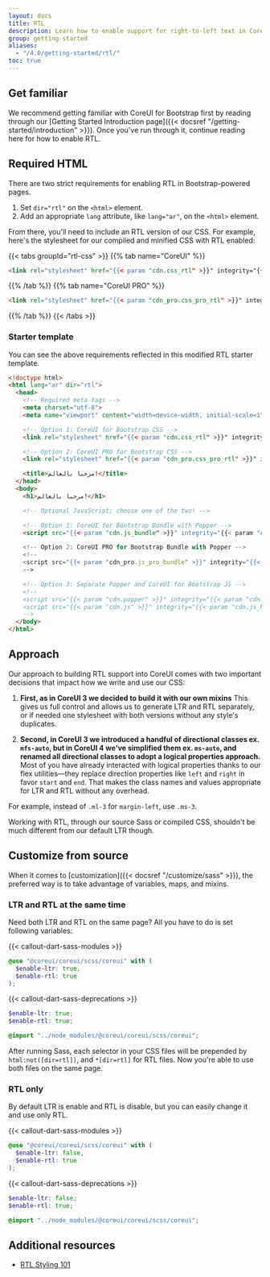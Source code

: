 ```yaml
---
layout: docs
title: RTL
description: Learn how to enable support for right-to-left text in CoreUI for Bootstrap across our layout, components, and utilities.
group: getting-started
aliases:
  - "/4.0/getting-started/rtl/"
toc: true
---
```


## Get familiar

We recommend getting familiar with CoreUI for Bootstrap first by reading through our [Getting Started Introduction page]({{< docsref "/getting-started/introduction" >}}). Once you've run through it, continue reading here for how to enable RTL.

## Required HTML

There are two strict requirements for enabling RTL in Bootstrap-powered pages.

1. Set `dir="rtl"` on the `<html>` element.
2. Add an appropriate `lang` attribute, like `lang="ar"`, on the `<html>` element.

From there, you'll need to include an RTL version of our CSS. For example, here's the stylesheet for our compiled and minified CSS with RTL enabled:

{{< tabs groupId="rtl-css" >}}
{{% tab name="CoreUI" %}}
```html
<link rel="stylesheet" href="{{< param "cdn.css_rtl" >}}" integrity="{{< param "cdn.css_rtl_hash" >}}" crossorigin="anonymous">
```
{{% /tab %}}
{{% tab name="CoreUI PRO" %}}
```html
<link rel="stylesheet" href="{{< param "cdn_pro.css_pro_rtl" >}}" integrity="{{< param "cdn_pro.css_pro_rtl_hash" >}}" crossorigin="anonymous">
```
{{% /tab %}}
{{< /tabs >}}

### Starter template

You can see the above requirements reflected in this modified RTL starter template.

```html
<!doctype html>
<html lang="ar" dir="rtl">
  <head>
    <!-- Required meta tags -->
    <meta charset="utf-8">
    <meta name="viewport" content="width=device-width, initial-scale=1">

    <!-- Option 1: CoreUI for Bootstrap CSS -->
    <link rel="stylesheet" href="{{< param "cdn.css_rtl" >}}" integrity="{{< param "cdn.css_rtl_hash" >}}" crossorigin="anonymous">

    <!-- Option 2: CoreUI PRO for Bootstrap CSS -->
    <link rel="stylesheet" href="{{< param "cdn_pro.css_pro_rtl" >}}" integrity="{{< param "cdn_pro.css_pro_rtl_hash" >}}" crossorigin="anonymous">

    <title>مرحبا بالعالم!</title>
  </head>
  <body>
    <h1>مرحبا بالعالم!</h1>

    <!-- Optional JavaScript; choose one of the two! -->

    <!-- Option 1: CoreUI for Bootstrap Bundle with Popper -->
    <script src="{{< param "cdn.js_bundle" >}}" integrity="{{< param "cdn.js_bundle_hash" >}}" crossorigin="anonymous"></script>

    <!-- Option 2: CoreUI PRO for Bootstrap Bundle with Popper -->
    <!--
    <script src="{{< param "cdn_pro.js_pro_bundle" >}}" integrity="{{< param "cdn_pro.js_pro_bundle_hash" >}}" crossorigin="anonymous"></script>
    -->

    <!-- Option 3: Separate Popper and CoreUI for Bootstrap JS -->
    <!--
    <script src="{{< param "cdn.popper" >}}" integrity="{{< param "cdn.popper_hash" >}}" crossorigin="anonymous"></script>
    <script src="{{< param "cdn.js" >}}" integrity="{{< param "cdn.js_hash" >}}" crossorigin="anonymous"></script>
    -->
  </body>
</html>
```

## Approach

Our approach to building RTL support into CoreUI comes with two important decisions that impact how we write and use our CSS:

1. **First, as in CoreUI 3 we decided to build it with our own mixins** This gives us full control and allows us to generate LTR and RTL separately, or if needed one stylesheet with both versions without any style's duplicates.

2. **Second, in CoreUI 3 we introduced a handful of directional classes ex. `mfs-auto`,  but in CoreUI 4 we've simplified them ex. `ms-auto`, and renamed all directional classes to adopt a logical properties approach.** Most of you have already interacted with logical properties thanks to our flex utilities—they replace direction properties like `left` and `right` in favor `start` and `end`. That makes the class names and values appropriate for LTR and RTL without any overhead.

  For example, instead of `.ml-3` for `margin-left`, use `.ms-3`.

Working with RTL, through our source Sass or compiled CSS, shouldn't be much different from our default LTR though.

## Customize from source

When it comes to [customization]({{< docsref "/customize/sass" >}}), the preferred way is to take advantage of variables, maps, and mixins.
<!-- TODO: find solution ### Alternative font stack

In the case you're using a custom font, be aware that not all fonts support the non-Latin alphabet. To switch from Pan-European to Arabic family, you may need to use `/*rtl:insert: {value}*/` in your font stack to modify the names of font families.

For example, to switch from `Helvetica Neue Webfont` for LTR to `Helvetica Neue Arabic` for RTL, your Sass code look like this:

```scss
$font-family-sans-serif:
  Helvetica Neue #{"/* rtl:insert:Arabic */"},
  // Cross-platform generic font family (default user interface font)
  system-ui,
  // Safari for macOS and iOS (San Francisco)
  -apple-system,
  // Chrome < 56 for macOS (San Francisco)
  BlinkMacSystemFont,
  // Windows
  "Segoe UI",
  // Android
  Roboto,
  // Basic web fallback
  Arial,
  // Linux
  "Noto Sans",
  // Sans serif fallback
  sans-serif,
  // Emoji fonts
  "Apple Color Emoji", "Segoe UI Emoji", "Segoe UI Symbol", "Noto Color Emoji" !default;
``` -->

### LTR and RTL at the same time

Need both LTR and RTL on the same page? All you have to do is set following variables:

{{< callout-dart-sass-modules >}}

```scss
@use "@coreui/coreui/scss/coreui" with (
  $enable-ltr: true,
  $enable-rtl: true
);
```

{{< callout-dart-sass-deprecations >}}

```scss
$enable-ltr: true;
$enable-rtl: true;

@import "../node_modules/@coreui/coreui/scss/coreui";
```


After running Sass, each selector in your CSS files will be prepended by `html:not([dir=rtl])`, and `*[dir=rtl]` for RTL files. Now you're able to use both files on the same page.

### RTL only

By default LTR is enable and RTL is disable, but you can easily change it and use only RTL.

{{< callout-dart-sass-modules >}}

```scss
@use "@coreui/coreui/scss/coreui" with (
  $enable-ltr: false,
  $enable-rtl: true
);
```

{{< callout-dart-sass-deprecations >}}

```scss
$enable-ltr: false;
$enable-rtl: true;

@import "../node_modules/@coreui/coreui/scss/coreui";
```

## Additional resources

- [RTL Styling 101](https://rtlstyling.com/posts/rtl-styling)
